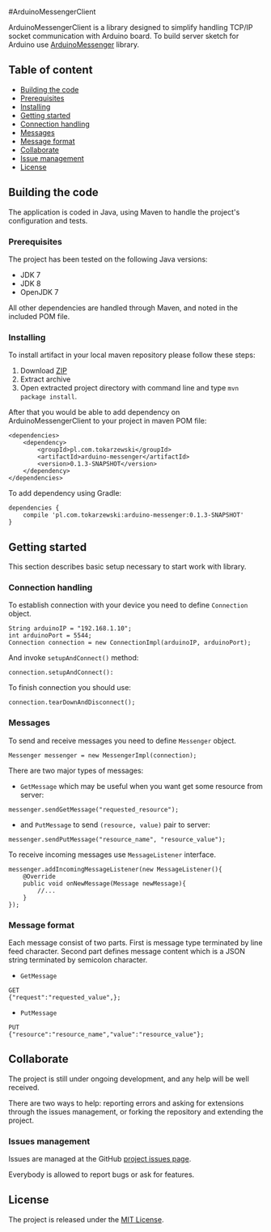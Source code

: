#ArduinoMessengerClient

ArduinoMessengerClient is a library designed to simplify handling TCP/IP socket communication with Arduino board. To build server sketch for Arduino use [ArduinoMessenger][am] library.

## Table of content
- [Building the code](#building)
- [Prerequisites](#prerequisites)
- [Installing](#installing)
- [Getting started](#start)
- [Connection handling](#connection)
- [Messages](#messages)
- [Message format](#message_format)
- [Collaborate](#collaborate)
- [Issue management](#issues)
- [License](#license)


## Building the code  <a name="building"></a>

The application is coded in Java, using Maven to handle the project's configuration and tests.

### Prerequisites <a name="prerequisites"></a>

The project has been tested on the following Java versions:
* JDK 7
* JDK 8
* OpenJDK 7

All other dependencies are handled through Maven, and noted in the included POM file.

### Installing <a name="installing"></a>

To install artifact in your local maven repository please follow these steps:

1. Download [ZIP](https://github.com/ktokarzewski/ArduinoMessengerClient/archive/master.zip)
2. Extract archive 
3. Open extracted project directory with command line and type `mvn package install`.

After that you would be able to add dependency on ArduinoMessengerClient to your project in maven POM file:

```
<dependencies>
    <dependency>
        <groupId>pl.com.tokarzewski</groupId>
        <artifactId>arduino-messenger</artifactId>
        <version>0.1.3-SNAPSHOT</version>
    </dependency>
</dependencies>
```
To add dependency using Gradle:
```
dependencies {
    compile 'pl.com.tokarzewski:arduino-messenger:0.1.3-SNAPSHOT'
}
```

## Getting started <a name="start"></a>
This section describes basic setup necessary to start work with library.
### Connection handling <a name="connection"></a>

To establish connection with your device you need to define `Connection` object.
```
String arduinoIP = "192.168.1.10";
int arduinoPort = 5544;
Connection connection = new ConnectionImpl(arduinoIP, arduinoPort);
```
And invoke `setupAndConnect()` method:
```
connection.setupAndConnect():
```
To finish connection you should use:
```
connection.tearDownAndDisconnect();
```
### Messages <a name="messages"></a>

To send and receive messages you need to define `Messenger` object.

```
Messenger messenger = new MessengerImpl(connection);
```
There are two major types of messages: 
- `GetMessage` which may be useful when you want get some resource from server:
```
messenger.sendGetMessage("requested_resource");
```
- and `PutMessage` to send `(resource, value)` pair to server:
```
messenger.sendPutMessage("resource_name", "resource_value");
```
To receive incoming messages use `MessageListener` interface.
```
messenger.addIncomingMessageListener(new MessageListener(){
    @Override
    public void onNewMessage(Message newMessage){
        //...
    }
});
```

### Message format <a name="message_format"></a>

Each message consist of two parts. First is message type terminated by line feed character. Second part defines message content which is a JSON string terminated by semicolon character. 
- `GetMessage`
```
GET
{"request":"requested_value",};
```
- `PutMessage`
```
PUT
{"resource":"resource_name","value":"resource_value"};
```

## Collaborate <a name="collaborate"></a>

The project is still under ongoing development, and any help will be well received.

There are two ways to help: reporting errors and asking for extensions through the issues management, or forking the repository and extending the project.

### Issues management <a name="issues"></a>

Issues are managed at the GitHub [project issues page][issues].

Everybody is allowed to report bugs or ask for features.

## License <a name="license"></a>

The project is released under the [MIT License][license].

[issues]: https://github.com/ktokarzewski/ArduinoMessengerClient/issues
[license]: http://www.opensource.org/licenses/mit-license.php
[am]:https://github.com/ktokarzewski/ArduinoMessenger
